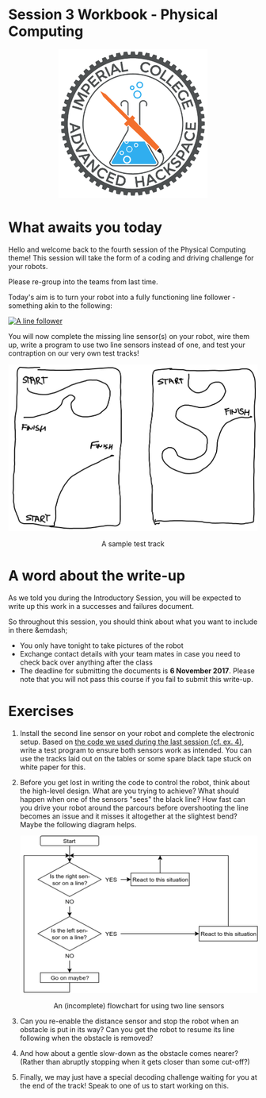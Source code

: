 # Session 3 Workbook - Physical Computing

<p align="center">
    <img src="images/ICAHLOGO.png" alt="ICAHLOGO" width="300">
</p>

# What awaits you today

Hello and welcome back to the fourth session of the Physical Computing theme! This session will take the form of a coding and driving challenge for your robots.

Please re-group into the teams from last time.

Today's aim is to turn your robot into a fully functioning line follower - something akin to the following:

[![A line follower](https://img.youtube.com/vi/fDRwqEJzUHM/0.jpg)](https://www.youtube.com/watch?v=fDRwqEJzUHM)

You will now complete the missing line sensor(s) on your robot, wire them up, write a program to use two line sensors instead of one, and test your contraption on our very own test tracks!

<p align="center">
    <img src="images/parcours.svg" alt="This is how the test track could look like." width="600">
    <figcaption align="center">A sample test track</figcaption>
</p>

# A word about the write-up

As we told you during the Introductory Session, you will be expected to write up this work in a successes and failures document.

So throughout this session, you should think about what you want to include in there &emdash;

* You only have tonight to take pictures of the robot
* Exchange contact details with your team mates in case you need to check back over anything after the class
* The deadline for submitting the documents is **6 November 2017**. Please note that you will not pass this course if you fail to submit this write-up.

# Exercises

1. Install the second line sensor on your robot and complete the electronic setup. Based on [the code we used during the last session (cf. ex. 4)](https://github.com/till-h/ICAHHorizons_Y2PhysComp/blob/master/session%202/Session%202%20Workbook%20-%20Physical%20Computing.md#exercises), write a test program to ensure both sensors work as intended. You can use the tracks laid out on the tables or some spare black tape stuck on white paper for this.

1. Before you get lost in writing the code to control the robot, think about the high-level design. What are you trying to achieve? What should happen when one of the sensors "sees" the black line? How fast can you drive your robot around the parcours before overshooting the line becomes an issue and it misses it altogether at the slightest bend? Maybe the following diagram helps.

   <p align="center">
    <img src="images/line_sensor_flowchart.png" alt="Line sensor logic" width="600">
    <figcaption align="center">An (incomplete) flowchart for using two line sensors</figcaption>
   </p>

1. Can you re-enable the distance sensor and stop the robot when an obstacle is put in its way? Can you get the robot to resume its line following when the obstacle is removed?

1. And how about a gentle slow-down as the obstacle comes nearer? (Rather than abruptly stopping when it gets closer than some cut-off?)

1. Finally, we may just have a special decoding challenge waiting for you at the end of the track! Speak to one of us to start working on this.